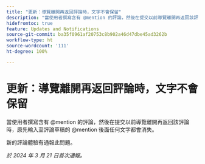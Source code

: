 ```yaml
---
title: "更新：導覽離開再返回評論時，文字不會保留"
description: "當使用者撰寫含有 @mention 的評論，然後在提交以前導覽離開再返回該評論時，原先輸入至評論草稿的 @mention 後面任何文字都會消失。"
hidefromtoc: true
feature: Updates and Notifications
source-git-commit: ba35f0961af20753c8b902a46d47dbe45ad3262b
workflow-type: ht
source-wordcount: '111'
ht-degree: 100%

---
```



# 更新：導覽離開再返回評論時，文字不會保留

當使用者撰寫含有 @mention 的評論，然後在提交以前導覽離開再返回該評論時，原先輸入至評論草稿的 @mention 後面任何文字都會消失。

新的評論體驗有通報此問題。

_於 2024 年 3 月 21 日首次通報。_

